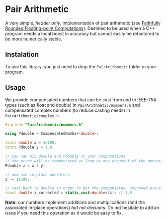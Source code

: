 # Pair Arithmetic

A very simple, *header only*, implementation of pair arithmetic (see [Faithfully Rounded Floating-point Computations](https://dl.acm.org/doi/10.1145/3290955)).
Destined to be used when a C++ program needs a local boost in accuracy but cannot easily be refactored to be more numerically stable.

## Instalation

To use this library, you just need to drop the `PairArithmetic` folder in your program.

## Usage

We provide compensated numbers that can be cast from and to IEEE-754 types (such as float and double) in `PairArithmetic/numbers.h` and compensated complex numbers (to reduce casting needs) in `PairArithmetic/complex.h`.

```cpp
#include "PairArithmetic/numbers.h"

using Pdouble = CompensatedNumber<double>;

const double x = 1e100;
const Pdouble y = 1.0;

// you can mix double and Pdouble in your computations
// the error will be compensated as long as one argument of the operations is a Pdouble
Pdouble z = x + y;

// and use in-place operators
z -= 1e100;

// cast back to double in order to get the compensated, improved-precision, result
const double z_corrected = static_cast<double>(z); // 1.0
```

**Note:** our numbers implement additions and multiplications (and the associated in-place operations) *but not divisions*.
Do not hesitate to add an issue if you need this operation as it would be easy to fix.

